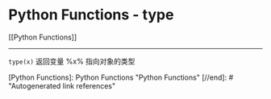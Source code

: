 # Python Functions - type

[[Python Functions]]

---

`type(x)` 返回变量 %x% 指向对象的类型

[//begin]: # "Autogenerated link references for markdown compatibility"
[Python Functions]: Python Functions "Python Functions"
[//end]: # "Autogenerated link references"